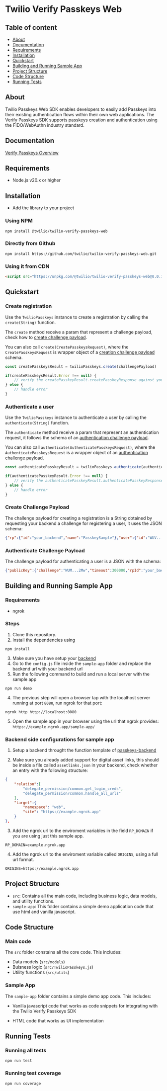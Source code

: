 # Twilio Verify Passkeys Web

## Table of content

* [About](#about)
* [Documentation](#documentation)
* [Requirements](#requirements)
* [Installation](#installation)
* [Quickstart](#quickstart)
* [Building and Running Sample App](#building-and-running-sample-app)
* [Project Structure](#project-structure)
* [Code Structure](#code-structure)
* [Running Tests](#running-tests)

## About <a name="about"></a>

Twilio Passkeys Web SDK enables developers to easily add Passkeys into their existing authentication flows within their own web applications. The Verify Passkeys SDK supports passkeys creation and authentication using the FIDO/WebAuthn industry standard.

## Documentation <a name="documentation"></a>

[Verify Passkeys Overview](https://www.twilio.com/docs/verify/passkeys)

## Requirements <a name="requirements"></a>

* Node.js v20.x or higher

## Installation <a name="installation"></a>

* Add the library to your project

### Using NPM

```
npm install @twilio/twilio-verify-passkeys-web
```

### Directly from Github

```
npm install https://github.com/twilio/twilio-verify-passkeys-web.git
```

### Using it from CDN

```html
<script src="https://unpkg.com/@twilio/twilio-verify-passkeys-web@0.0.1/dist/twilio-verify-passkeys.iife.js"></script>
```


## Quickstart <a name="quickstart"></a>

### Create registration

Use the `TwilioPasskeys` instance to create a registration by calling the `create(String)` function.

The `create` method receive a param that represent a challenge payload, check how to [create challenge payload](#create-challenge-payload).

You can also call `create(CreatePasskeysRequest)`, where the `CreatePasskeysRequest` is wrapper object of a [creation challenge payload](#create-challenge-payload) schema.

```js
const createPasskeysResult = twilioPasskeys.create(challengePayload)

if(createPasskeysResult.Error !== null) {
    // verify the createPasskeyResult.createPasskeyResponse against your backend and finish sign up
} else {
    // handle error
}
```

### Authenticate a user

Use the `TwilioPasskeys` instance to authenticate a user by calling the `authenticate(String)` function.

The `authenticate` method receive a param that represent an authentication request, it follows the schema of an [authentication challenge payload](#authenticate-challenge-payload).

You can also call `authenticate(AuthenticatePasskeysRequest)`, where the `AuthenticatePasskeysRequest` is a wrapper object of an [authentication challenge payload](#authenticate-challenge-payload).

```js
const authenticatePasskeyResult = twilioPasskeys.authenticate(authenticationRequest)

if(authenticatePasskeyResult.Error !== null) {
    // verify the authenticatePasskeyResult.authenticatePasskeyResponse against your backend
} else {
    // handle error
}
```

### Create Challenge Payload <a name="create-challenge-payload"></a>

The challenge payload for creating a registration is a String obtained by requesting your backend a challenge for registering a user, it uses the JSON schema:

```json
{"rp":{"id":"your_backend","name":"PasskeySample"},"user":{"id":"WUV...5Ng","name":"1234567890","displayName":"1234567890"},"challenge":"WUY...jZQ","pubKeyCredParams":[{"type":"public-key","alg":-7}],"timeout":600000,"excludeCredentials":[],"authenticatorSelection":{"authenticatorAttachment":"platform","requireResidentKey":false,"residentKey":"preferred","userVerification":"preferred"},"attestation":"none"}
```

### Authenticate Challenge Payload <a name="authenticate-challenge-payload"></a>

The challenge payload for authenticating a user is a JSON with the schema:

```json
{"publicKey":{"challenge":"WUM...2Mw","timeout":300000,"rpId":"your_backend","allowCredentials":[],"userVerification":"preferred"}}
```

## Building and Running Sample App <a name="building-and-running-sample-app"></a>

### Requirements

* ngrok

### Steps

1. Clone this repository.
2. Install the dependencies using 
```
npm install
```
3. Make sure you have setup your [backend](#backend-side-configurations-for-sample-app) 
4. Go to the `config.js` file inside the `sample-app` folder and replace the backend url with your backend url
3. Run the following command to build and run a local server with the sample app
```
npm run demo
```
4. The previous step will open a browser tap with the localhost server running at port `8080`, run ngrok for that port:
```
ngrok http http://localhost:8080
```
5. Open the sample app in your browser using the url that ngrok provides: `https://example.ngrok.app/sample-app/`

### Backend side configurations for sample app <a name="backend-side-configurations-for-sample-app"></a>

1. Setup a backend throught the function template of [passkeys-backend](https://github.com/twilio-labs/function-templates/tree/main/passkeys-backend)

2. Make sure you already added support for digital asset links, this should be inside a file called `assetlinks.json` in your backend, check whether an entry with the following structure:
```json
{
    "relation":[
        "delegate_permission/common.get_login_creds",
        "delegate_permission/common.handle_all_urls"
    ],
    "target":{
        "namespace": "web",
        "site": "https://example.ngrok.app"
    }
},
```
3. Add the ngrok url to the enviroment variables in the field `RP_DOMAIN` if you are using just this sample app.
```
RP_DOMAIN=example.ngrok.app
```

4. Add the ngrok url to the enviroment variable called `ORIGINS`, using a full url format.

```
ORIGINS=https://example.ngrok.app
```

## Project Structure <a name="project-structure"></a>

* `src`: Contains all the main code, including business logic, data models, and utility functions.
* `sample-app`: This folder contains a simple demo application code that use html and vanilla javascript.

## Code Structure <a name="code-structure"></a>

### Main code

The `src` folder constains all the core code. This includes:

* Data models (`src/models`)
* Buisness logic (`src/TwilioPasskeys.js`)
* Utility functions (`src/utils`)

### Sample App

The `sample-app` folder contains a simple demo app code. This includes:

* Vanilla javascript code that works as code snippets for integrating with the Twilio Verify Passkeys SDK

* HTML code that works as UI implementation

## Running Tests <a name="running-tests"></a>

### Running all tests

```
npm run test
```

### Running test coverage

```
npm run coverage
```